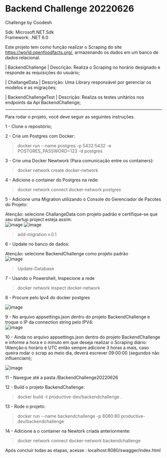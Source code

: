 # Backend Challenge 20220626
Challenge by Coodesh

Sdk: Microsoft.NET.Sdk                                                                                                                                                 
Framework: .NET 6.0

Este projeto tem como função realizar o Scraping do site https://world.openfoodfacts.org/, armazenando os dados em um banco de dados relacional.

| BackendChallenge | 
Descrição: Realiza o Scraping no horário designado e responde as requisições do usuário;

| ChallangeData |
Descrição: Uma Library responsável por gerenciar os modelos e as migrações;

| BackendChallengeTest |
Descrição: Realiza os testes unitários nos endpoints da Api BackendChallenge;

-----------------------------------------------------------------------------------------------------------------------------------------------------------------------
Para rodar o projeto, você deve seguir as seguintes instruções.

1 - Clone o repositório;

2 - Crie um Postgres com Docker:
> docker run --name postgres -p 5432:5432 -e POSTGRES_PASSWORD=123 -d postgres

3 - Crie uma Docker Newtwork (Para comunicação entre os containers):
> docker network create docker-network

4 - Adicione o container do Postgres na rede:
> docker network connect docker-network postgres


5 - Adicione uma Migration utilizando o Console do Gerenciador de Pacotes do Projeto:

Atenção: selecione ChallangeData com projeto padrão e certifique-se que seu startup project esteja assim:                                                               
![image](https://user-images.githubusercontent.com/90391201/210361264-e4158f92-dcdc-46a1-a108-f0f287c7e6a1.png)
![image](https://user-images.githubusercontent.com/90391201/210436925-e98177cb-e45f-46b9-bbfe-d4d557af40fe.png)
                                                                                                                                                                 
> add-migration v.0.1

6 - Update no banco de dados:

Atenção: selecione BackendChallenge como projeto padrão                                                                                                                                                                                                                                                    
![image](https://user-images.githubusercontent.com/90391201/210361747-21c6453c-2b29-49d1-b6b5-7f42a9b79862.png)
> Update-Database

7 - Usando o Powershell, Inspecione a rede
> docker network inspect docker-network

8 - Procure pelo Ipv4 do docker postgres                                                                                                                             
                                                                                                                                                      
![image](https://user-images.githubusercontent.com/90391201/210358491-2fed7192-ec10-4323-a545-c75c38871b30.png)

9 - No arquivo appsettings.json dentro do projeto BackendChallenge e troque o IP da connection string pelo IPV4:                                                                                                                                                                                                               
![image](https://user-images.githubusercontent.com/90391201/210363201-a8d35ffa-d178-4abe-b267-0b14fe832156.png)

10 - Ainda no arquivo appsettings.json dentro do projeto BackendChallenge e informe a hora e o minuto em que deseja realizar o Scraping diário:                             
!Atenção:o horário é UTC então sempre adicione 3 horas a mais, caso queira rodar o scrap ao meio dia, deverá escrever 09:00:00 (segundos não influenciam);           
                                                                                                                                                              
![image](https://user-images.githubusercontent.com/90391201/210363293-2d68adb1-1ee7-4936-b958-ba60c9b656c3.png)

11 - Navegue até a pasta  /BackendChallenge20220626

12 - Build o projeto BackendChallenge:
> docker build -t productive-dev/backendchallenge .

13 - Rode o projeto:
> docker run --name backendchallenge -p 8080:80  productive-dev/backendchallenge

14  - Adicione a o container na Newtork criada anteriormente:
> docker network connect docker-network backendchallenge

Após concluir todas as etapas, acesse : localhost:8080/swagger/index.html







